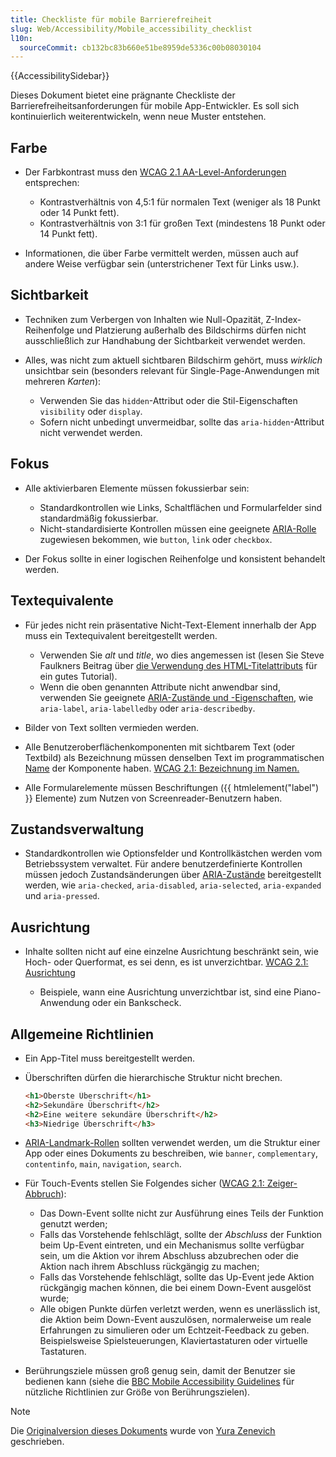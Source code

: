 ```yaml
---
title: Checkliste für mobile Barrierefreiheit
slug: Web/Accessibility/Mobile_accessibility_checklist
l10n:
  sourceCommit: cb132bc83b660e51be8959de5336c00b08030104
---
```


{{AccessibilitySidebar}}

Dieses Dokument bietet eine prägnante Checkliste der Barrierefreiheitsanforderungen für mobile App-Entwickler. Es soll sich kontinuierlich weiterentwickeln, wenn neue Muster entstehen.

## Farbe

- Der Farbkontrast muss den [WCAG 2.1 AA-Level-Anforderungen](https://www.w3.org/TR/WCAG/#contrast-minimum) entsprechen:

  - Kontrastverhältnis von 4,5:1 für normalen Text (weniger als 18 Punkt oder 14 Punkt fett).
  - Kontrastverhältnis von 3:1 für großen Text (mindestens 18 Punkt oder 14 Punkt fett).

- Informationen, die über Farbe vermittelt werden, müssen auch auf andere Weise verfügbar sein (unterstrichener Text für Links usw.).

## Sichtbarkeit

- Techniken zum Verbergen von Inhalten wie Null-Opazität, Z-Index-Reihenfolge und Platzierung außerhalb des Bildschirms dürfen nicht ausschließlich zur Handhabung der Sichtbarkeit verwendet werden.
- Alles, was nicht zum aktuell sichtbaren Bildschirm gehört, muss _wirklich_ unsichtbar sein (besonders relevant für Single-Page-Anwendungen mit mehreren _Karten_):

  - Verwenden Sie das `hidden`-Attribut oder die Stil-Eigenschaften `visibility` oder `display`.
  - Sofern nicht unbedingt unvermeidbar, sollte das `aria-hidden`-Attribut nicht verwendet werden.

## Fokus

- Alle aktivierbaren Elemente müssen fokussierbar sein:

  - Standardkontrollen wie Links, Schaltflächen und Formularfelder sind standardmäßig fokussierbar.
  - Nicht-standardisierte Kontrollen müssen eine geeignete [ARIA-Rolle](/de/docs/Web/Accessibility/ARIA/Roles) zugewiesen bekommen, wie `button`, `link` oder `checkbox`.

- Der Fokus sollte in einer logischen Reihenfolge und konsistent behandelt werden.

## Textequivalente

- Für jedes nicht rein präsentative Nicht-Text-Element innerhalb der App muss ein Textequivalent bereitgestellt werden.

  - Verwenden Sie _alt_ und _title_, wo dies angemessen ist (lesen Sie Steve Faulkners Beitrag über [die Verwendung des HTML-Titelattributs](https://www.tpgi.com/using-the-html-title-attribute-updated/) für ein gutes Tutorial).
  - Wenn die oben genannten Attribute nicht anwendbar sind, verwenden Sie geeignete [ARIA-Zustände und -Eigenschaften](https://www.w3.org/TR/wai-aria-1.1/#state_prop_def), wie `aria-label`, `aria-labelledby` oder `aria-describedby`.

- Bilder von Text sollten vermieden werden.
- Alle Benutzeroberflächenkomponenten mit sichtbarem Text (oder Textbild) als Bezeichnung müssen denselben Text im programmatischen [Name](https://www.w3.org/TR/WCAG21/#dfn-name) der Komponente haben. [WCAG 2.1: Bezeichnung im Namen.](https://www.w3.org/WAI/WCAG21/Understanding/label-in-name.html)
- Alle Formularelemente müssen Beschriftungen ({{ htmlelement("label") }} Elemente) zum Nutzen von Screenreader-Benutzern haben.

## Zustandsverwaltung

- Standardkontrollen wie Optionsfelder und Kontrollkästchen werden vom Betriebssystem verwaltet. Für andere benutzerdefinierte Kontrollen müssen jedoch Zustandsänderungen über [ARIA-Zustände](https://www.w3.org/TR/wai-aria-1.1/#state_prop_def) bereitgestellt werden, wie `aria-checked`, `aria-disabled`, `aria-selected`, `aria-expanded` und `aria-pressed`.

## Ausrichtung

- Inhalte sollten nicht auf eine einzelne Ausrichtung beschränkt sein, wie Hoch- oder Querformat, es sei denn, es ist unverzichtbar. [WCAG 2.1: Ausrichtung](https://www.w3.org/WAI/WCAG21/Understanding/orientation.html)

  - Beispiele, wann eine Ausrichtung unverzichtbar ist, sind eine Piano-Anwendung oder ein Bankscheck.

## Allgemeine Richtlinien

- Ein App-Titel muss bereitgestellt werden.
- Überschriften dürfen die hierarchische Struktur nicht brechen.

  ```html
  <h1>Oberste Überschrift</h1>
  <h2>Sekundäre Überschrift</h2>
  <h2>Eine weitere sekundäre Überschrift</h2>
  <h3>Niedrige Überschrift</h3>
  ```

- [ARIA-Landmark-Rollen](https://www.washington.edu/accesstech/websites/regions/) sollten verwendet werden, um die Struktur einer App oder eines Dokuments zu beschreiben, wie `banner`, `complementary`, `contentinfo`, `main`, `navigation`, `search`.
- Für Touch-Events stellen Sie Folgendes sicher ([WCAG 2.1: Zeiger-Abbruch](https://www.w3.org/WAI/WCAG21/Understanding/pointer-cancellation.html)):

  - Das Down-Event sollte nicht zur Ausführung eines Teils der Funktion genutzt werden;
  - Falls das Vorstehende fehlschlägt, sollte der _Abschluss_ der Funktion beim Up-Event eintreten, und ein Mechanismus sollte verfügbar sein, um die Aktion vor ihrem Abschluss abzubrechen oder die Aktion nach ihrem Abschluss rückgängig zu machen;
  - Falls das Vorstehende fehlschlägt, sollte das Up-Event jede Aktion rückgängig machen können, die bei einem Down-Event ausgelöst wurde;
  - Alle obigen Punkte dürfen verletzt werden, wenn es unerlässlich ist, die Aktion beim Down-Event auszulösen, normalerweise um reale Erfahrungen zu simulieren oder um Echtzeit-Feedback zu geben. Beispielsweise Spielsteuerungen, Klaviertastaturen oder virtuelle Tastaturen.

- Berührungsziele müssen groß genug sein, damit der Benutzer sie bedienen kann (siehe die [BBC Mobile Accessibility Guidelines](https://www.bbc.co.uk/accessibility/forproducts/guides/mobile/target-touch-size) für nützliche Richtlinien zur Größe von Berührungszielen).

> [!NOTE]
> Die [Originalversion dieses Dokuments](https://yzen.github.io/firefoxos/2014/04/30/mobile-accessibility-checklist.html) wurde von [Yura Zenevich](https://yzen.github.io/) geschrieben.
